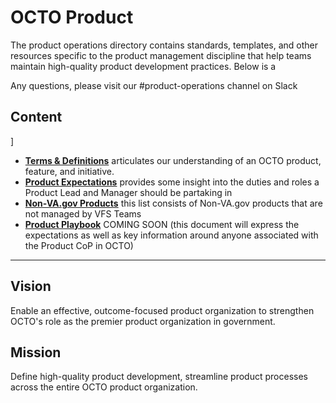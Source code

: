 # OCTO Product
The product operations directory contains standards, templates, and other resources specific to the product management discipline that help teams maintain high-quality product development practices. Below is a


Any questions, please visit our #product-operations channel on Slack


## Content
]
- **[Terms & Definitions](https://github.com/department-of-veterans-affairs/va.gov-team/blob/master/octo/product/terms%20and%20definitions.md)**  articulates our understanding of an OCTO product, feature, and initiative.
- **[Product Expectations](https://github.com/department-of-veterans-affairs/va.gov-team/blob/master/octo/product/Product%20Expectations.md)** provides some insight into the duties and roles a Product Lead and Manager should be partaking in
- **[Non-VA.gov Products](https://github.com/department-of-veterans-affairs/va.gov-team/blob/master/octo/product/Non-VA.gov%20Products.md)** this list consists of Non-VA.gov products that are not managed by VFS Teams 
- **[Product Playbook](https://github.com/department-of-veterans-affairs/va.gov-team/blob/master/octo/product/playbook.md)** COMING SOON (this document will express the expectations as well as key information around anyone associated with the Product CoP in OCTO) 

---

## Vision 
Enable an effective, outcome-focused product organization to strengthen OCTO's role as the premier product organization in government.

## Mission 
Define high-quality product development, streamline product processes across the entire OCTO product organization.
